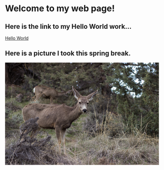 # Welcome to my web page!

## Here is the link to my Hello World work...
[Hello World](https://github.com/amoser7/hello-world)

## Here is a picture I took this spring break.

![deer](images/deer.jpg)
